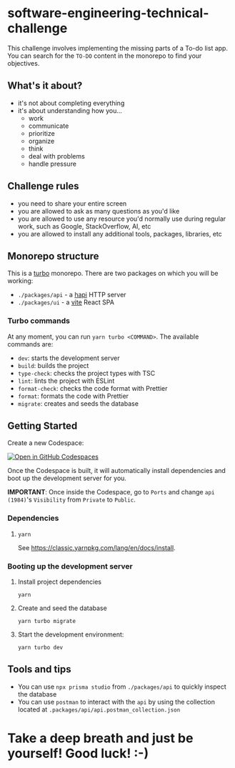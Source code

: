 # software-engineering-technical-challenge

This challenge involves implementing the missing parts of a To-do list app. You can search for the `TO-DO` content in the monorepo to find your objectives.

## What's it about?

- it's not about completing everything
- it's about understanding how you...
  - work
  - communicate
  - prioritize
  - organize
  - think
  - deal with problems
  - handle pressure

## Challenge rules

- you need to share your entire screen
- you are allowed to ask as many questions as you'd like
- you are allowed to use any resource you'd normally use during regular work, such as Google, StackOverflow, AI, etc
- you are allowed to install any additional tools, packages, libraries, etc

## Monorepo structure

This is a [turbo](https://turbo.build/repo/docs) monorepo. There are two packages on which you will be working:

- `./packages/api` - a [hapi](https://hapi.dev/) HTTP server
- `./packages/ui` - a [vite](https://vitejs.dev/guide/) React SPA

### Turbo commands

At any moment, you can run `yarn turbo <COMMAND>`. The available commands are:

- `dev`: starts the development server
- `build`: builds the project
- `type-check`: checks the project types with TSC
- `lint`: lints the project with ESLint
- `format-check`: checks the code format with Prettier
- `format`: formats the code with Prettier
- `migrate`: creates and seeds the database

## Getting Started
Create a new Codespace:

[![Open in GitHub Codespaces](https://github.com/codespaces/badge.svg)](https://codespaces.new/US-BOC-PUBLIC-SAFETY/software-engineer-technical-challenge)

Once the Codespace is built, it will automatically install dependencies and boot up the development server for you.

**IMPORTANT**: Once inside the Codespace, go to `Ports` and change `api (1984)`'s `Visibility` from `Private` to `Public`.

### Dependencies

1. `yarn`

   See https://classic.yarnpkg.com/lang/en/docs/install.

### Booting up the development server

1. Install project dependencies

   ```
   yarn
   ```

1. Create and seed the database

   ```
   yarn turbo migrate
   ```

1. Start the development environment:

   ```
   yarn turbo dev
   ```

## Tools and tips

- You can use `npx prisma studio` from `./packages/api` to quickly inspect the database
- You can use `postman` to interact with the `api` by using the collection located at `.packages/api/api.postman_collection.json`

# Take a deep breath and just be yourself! Good luck! :-)
